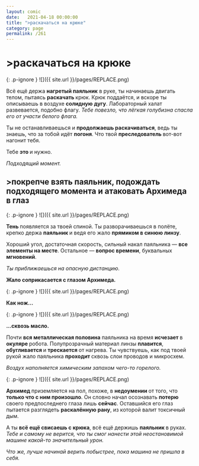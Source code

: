 ```yaml
---
layout: comic
date:   2021-04-18 00:00:00 
title: ">раскачаться на крюке"
category: page
permalink: /261
---
```

# >раскачаться на крюке

{: .p-ignore }
![]({{ site.url }}/pages/REPLACE.png)

Всё ещё держа <strong>нагретый паяльник</strong> в руке, ты начинаешь двигать телом, пытаясь <strong>раскачать </strong>крюк. Крюк поддаётся, и вскоре ты описываешь в воздухе <strong>солидную</strong> <strong>дугу</strong>. Лабораторный халат развевается, подобно флагу. <em>Тебе повезло, что лёгкая голубизна спасла его от участи белого флага.</em>

Ты не останавливаешься и <strong>продолжаешь раскачиваться</strong>, ведь ты знаешь, что за тобой идёт <strong>погоня</strong>. Что твой <strong>преследователь </strong>вот-вот нагонит тебя.

Тебе <strong>это </strong>и нужно. 

<em>Подходящий момент.</em>

## >покрепче взять паяльник, подождать подходящего момента и атаковать Архимеда в глаз

{: .p-ignore }
![]({{ site.url }}/pages/REPLACE.png)

<strong>Тень </strong>появляется за твоей спиной. Ты разворачиваешься в полёте, крепко держа <strong>паяльник </strong>и ведя его жало <strong>прямиком в синюю линзу</strong>.

Хороший угол, достаточная скорость, сильный накал паяльника — <strong>все элементы на месте</strong>. Остальное — <strong>вопрос времени</strong>, буквальных <strong>мгновений</strong>.

<em>Ты приближаешься на опасную дистанцию.</em> 

<strong>Жало соприкасается с глазом Архимеда.</strong>

{: .p-ignore }
![]({{ site.url }}/pages/REPLACE.png)

<strong>Как нож…</strong>

{: .p-ignore }
![]({{ site.url }}/pages/REPLACE.png)

<strong>…сквозь масло.</strong>

Почти <strong>вся металлическая половина</strong> паяльника на время <strong>исчезает </strong>в <strong>окуляре </strong>робота. Полупрозрачный материал линзы <strong>плавится</strong>, <strong>обугливается </strong>и <strong>трескается </strong>от нагрева. Ты чувствуешь, как под твоей рукой жало паяльника <strong>проходит </strong>сквозь слои проводов и микросхем.

<em>Воздух наполняется химическим запахом чего-то горелого.</em>

{: .p-ignore }
![]({{ site.url }}/pages/REPLACE.png)

<strong>Архимед </strong>приземляется на пол, похоже, в <strong>недоумении </strong>от того, что <strong>только что с ним произошло</strong>. Он словно начал осознавать <strong>потерю </strong>своего предпоследнего глаза лишь <strong>сейчас</strong>. Оставшийся его глаз пытается разглядеть <strong>раскалённую рану</strong>, из которой валит токсичный дым.

А ты <strong>всё ещё свисаешь с крюка</strong>, всё ещё держишь <strong>паяльник </strong>в руках. <em>Тебе и самому не верится, что ты смог нанести этой неостановимой машине какой-то значительный урон.</em>

<em>Что же, лучше начинай верить побыстрее, пока машина не пришла в себя.</em>

